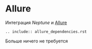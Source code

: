 # Allure

Интеграция _Neptune_ и [Allure](https://docs.qameta.io/allure/)

```{eval-rst}
.. include:: allure_dependencies.rst
```

Больше ничего не требуется